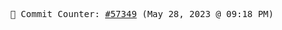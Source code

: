 <p align="center">
    <samp>
        📮 Commit Counter: <a href="https://github.com/Javascript-void0/Javascript-void0/commits/main">#57349</a> (May 28, 2023 @ 09:18 PM)
    </samp>
</p>